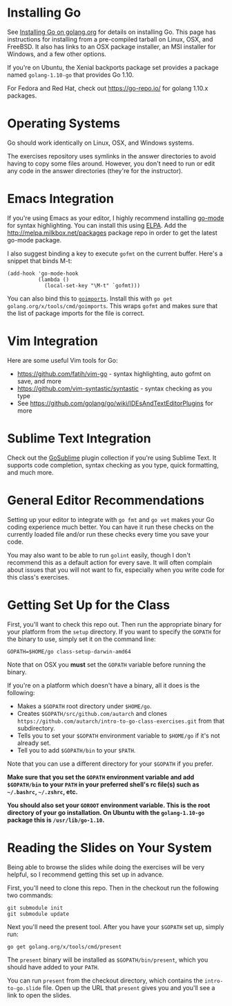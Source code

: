 # Installing Go

See [Installing Go on golang.org](http://golang.org/doc/install) for details
on installing Go. This page has instructions for installing from a
pre-compiled tarball on Linux, OSX, and FreeBSD. It also has links to an OSX
package installer, an MSI installer for Windows, and a few other options.

If you're on Ubuntu, the Xenial backports package set provides a package named
`golang-1.10-go` that provides Go 1.10.

For Fedora and Red Hat, check out https://go-repo.io/ for golang 1.10.x
packages.

# Operating Systems

Go should work identically on Linux, OSX, and Windows systems.

The exercises repository uses symlinks in the answer directories to avoid
having to copy some files around. However, you don't need to run or edit any
code in the answer directories (they're for the instructor).

# Emacs Integration

If you're using Emacs as your editor, I highly recommend installing
[go-mode](https://github.com/dominikh/go-mode.el) for syntax highlighting. You
can install this using [ELPA](http://www.emacswiki.org/emacs/ELPA). Add the
http://melpa.milkbox.net/packages package repo in order to get the latest
go-mode package.

I also suggest binding a key to execute `gofmt` on the current buffer. Here's
a snippet that binds M-t:

    (add-hook 'go-mode-hook
              (lambda ()
                (local-set-key "\M-t" `gofmt)))

You can also bind this to
[`goimports`](https://godoc.org/golang.org/x/tools/cmd/goimports). Install
this with `go get golang.org/x/tools/cmd/goimports`. This wraps `gofmt` and
makes sure that the list of package imports for the file is correct.

# Vim Integration

Here are some useful Vim tools for Go:

* https://github.com/fatih/vim-go - syntax highlighting, auto gofmt on save, and more
* https://github.com/vim-syntastic/syntastic - syntax checking as you type
* See https://github.com/golang/go/wiki/IDEsAndTextEditorPlugins for more

# Sublime Text Integration

Check out the [GoSublime](https://github.com/DisposaBoy/GoSublime) plugin
collection if you're using Sublime Text. It supports code completion, syntax
checking as you type, quick formatting, and much more.

# General Editor Recommendations

Setting up your editor to integrate with `go fmt` and `go vet` makes your Go
coding experience much better. You can have it run these checks on the
currently loaded file and/or run these checks every time you save your code.

You may also want to be able to run `golint` easily, though I don't recommend
this as a default action for every save. It will often complain about issues
that you will not want to fix, especially when you write code for this class's
exercises.

# Getting Set Up for the Class

First, you'll want to check this repo out. Then run the appropriate binary for
your platform from the `setup` directory. If you want to specify the `GOPATH`
for the binary to use, simply set it on the command line:

    GOPATH=$HOME/go class-setup-darwin-amd64

Note that on OSX you **must** set the `GOPATH` variable before running the
binary.

If you're on a platform which doesn't have a binary, all it does is the
following:

* Makes a `$GOPATH` root directory under `$HOME/go`.
* Creates `$GOPATH/src/github.com/autarch` and clones
  `https://github.com/autarch/intro-to-go-class-exercises.git` from that
  subdirectory.
* Tells you to set your `$GOPATH` environment variable to `$HOME/go` if it's
  not already set.
* Tell you to add `$GOPATH/bin` to your `$PATH`.

Note that you can use a different directory for your `$GOPATH` if you prefer.

**Make sure that you set the `GOPATH` environment variable and add
`$GOPATH/bin` to your `PATH` in your preferred shell's rc file(s) such as
`~/.bashrc`, `~/.zshrc`, etc.**

**You should also set your `GOROOT` environment variable. This is the root
directory of your go installation. On Ubuntu with the `golang-1.10-go` package
this is `/usr/lib/go-1.10`.**

# Reading the Slides on Your System

Being able to browse the slides while doing the exercises will be very
helpful, so I recommend getting this set up in advance.

First, you'll need to clone this repo. Then in the checkout run the following
two commands:

    git submodule init
    git submodule update

Next you'll need the present tool. After you have your `$GOPATH` set up,
simply run:

    go get golang.org/x/tools/cmd/present

The `present` binary will be installed as `$GOPATH/bin/present`, which you
should have added to your `PATH`.

You can run `present` from the checkout directory, which contains the
`intro-to-go.slide` file. Open up the URL that `present` gives you and you'll
see a link to open the slides.
